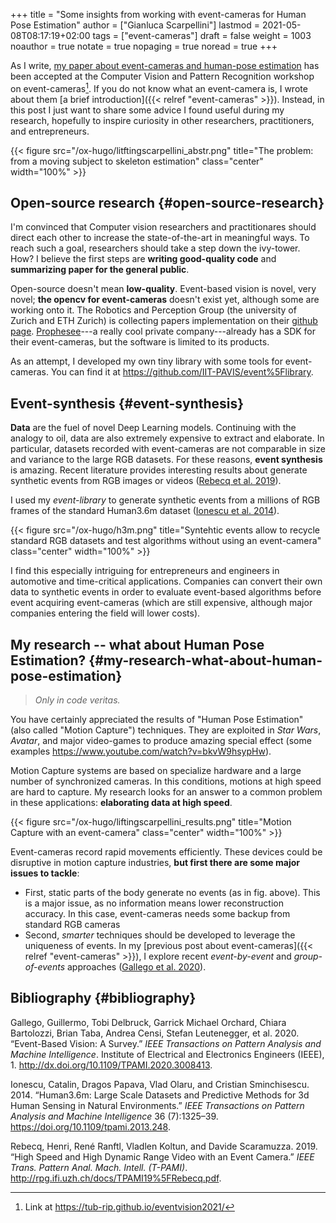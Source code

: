 +++
title = "Some insights from working with event-cameras for Human Pose Estimation"
author = ["Gianluca Scarpellini"]
lastmod = 2021-05-08T08:17:19+02:00
tags = ["event-cameras"]
draft = false
weight = 1003
noauthor = true
notate = true
nopaging = true
noread = true
+++

As I write, [my paper about event-cameras and human-pose estimation](https://iit-pavis.github.io/lifting%5Fevents%5Fto%5F3d%5Fhpe/) has been
accepted at the Computer Vision and Pattern Recognition workshop on
event-cameras[^fn:1]. If you do
not know what an event-camera is, I wrote about them [a brief introduction]({{< relref "event-cameras" >}}).
Instead, in this post I just want to share some advice I found useful during my
research, hopefully to inspire curiosity in other researchers, practitioners,
and entrepreneurs.

{{< figure src="/ox-hugo/litftingscarpellini_abstr.png" title="The problem: from a moving subject  to skeleton estimation" class="center" width="100%" >}}


## Open-source research {#open-source-research}

I'm convinced that Computer vision researchers and practitionares should direct
each other to increase the state-of-the-art in meaningful ways. To reach such a
goal, researchers should take a step down the ivy-tower. How? I believe the
first steps are **writing good-quality code** and **summarizing paper for the general
public**.

Open-source doesn't mean **low-quality**. Event-based vision is novel, very novel;
**the opencv for event-cameras** doesn't exist yet, although some are working onto
it. The Robotics and Perception Group (the university of Zurich and ETH Zurich)
is collecting papers implementation on their [github page](https://github.com/uzh-rpg/event-based%5Fvision%5Fresources). [Prophesee](https://www.prophesee.ai/)---a really
cool private company---already has a SDK for their event-cameras, but the
software is limited to its products.

As an attempt, I developed my own tiny library with some tools for
event-cameras. You can find it at <https://github.com/IIT-PAVIS/event%5Flibrary>.


## Event-synthesis {#event-synthesis}

**Data** are the fuel of novel Deep Learning models. Continuing with the analogy to
oil, data are also extremely expensive to extract and elaborate. In particular,
datasets recorded with event-cameras are not comparable in size and variance to
the large RGB datasets. For these reasons, **event synthesis** is amazing. Recent
literature provides interesting results about generate synthetic events from RGB
images or videos ([Rebecq et al. 2019](#org2b1bd76)).

I used my _event-library_ to generate synthetic events from a millions of RGB
frames of the standard Human3.6m dataset ([Ionescu et al. 2014](#orgf2c76c3)).

{{< figure src="/ox-hugo/h3m.png" title="Syntehtic events allow to recycle standard RGB datasets and test algorithms without using an event-camera" class="center" width="100%" >}}

I find this especially intriguing for entrepreneurs and engineers in automotive
and time-critical applications. Companies can convert their own data to
synthetic events in order to evaluate event-based algorithms before event
acquiring event-cameras (which are still expensive, although major companies
entering the field will lower costs).


## My research -- what about Human Pose Estimation? {#my-research-what-about-human-pose-estimation}

> _Only in code veritas._

You have certainly appreciated the results of "Human Pose Estimation" (also
called "Motion Capture") techniques. They are exploited in _Star Wars_, _Avatar_,
and major video-games to produce amazing special effect (some examples
<https://www.youtube.com/watch?v=bkvW9hsypHw>).

Motion Capture systems are based on specialize hardware and a large number of
synchronized cameras. In this conditions, motions at high speed are hard to
capture. My research looks for an answer to a common problem in these
applications: **elaborating data at high speed**.

{{< figure src="/ox-hugo/liftingscarpellini_results.png" title="Motion Capture with an event-camera" class="center" width="100%" >}}

Event-cameras record rapid movements efficiently. These devices could be
disruptive in motion capture industries, **but first there are some major issues
to tackle**:

-   First, static parts of the body generate no events (as in fig. above). This is
    a major issue, as no information means lower reconstruction accuracy. In this
    case, event-cameras needs some backup from standard RGB cameras
-   Second, _smarter_ techniques should be developed to leverage the uniqueness of
    events. In my [previous post about event-cameras]({{< relref "event-cameras" >}}), I explore recent
    _event-by-event_ and _group-of-events_ approaches ([Gallego et al. 2020](#org9575f05)).


## Bibliography {#bibliography}

<a id="org9575f05"></a>Gallego, Guillermo, Tobi Delbruck, Garrick Michael Orchard, Chiara Bartolozzi, Brian Taba, Andrea Censi, Stefan Leutenegger, et al. 2020. “Event-Based Vision: A Survey.” _IEEE Transactions on Pattern Analysis and Machine Intelligence_. Institute of Electrical and Electronics Engineers (IEEE), 1. <http://dx.doi.org/10.1109/TPAMI.2020.3008413>.

<a id="orgf2c76c3"></a>Ionescu, Catalin, Dragos Papava, Vlad Olaru, and Cristian Sminchisescu. 2014. “Human3.6m: Large Scale Datasets and Predictive Methods for 3d Human Sensing in Natural Environments.” _IEEE Transactions on Pattern Analysis and Machine Intelligence_ 36 (7):1325–39. <https://doi.org/10.1109/tpami.2013.248>.

<a id="org2b1bd76"></a>Rebecq, Henri, René Ranftl, Vladlen Koltun, and Davide Scaramuzza. 2019. “High Speed and High Dynamic Range Video with an Event Camera.” _IEEE Trans. Pattern Anal. Mach. Intell. (T-PAMI)_. <http://rpg.ifi.uzh.ch/docs/TPAMI19%5FRebecq.pdf>.

[^fn:1]: Link at <https://tub-rip.github.io/eventvision2021/>
